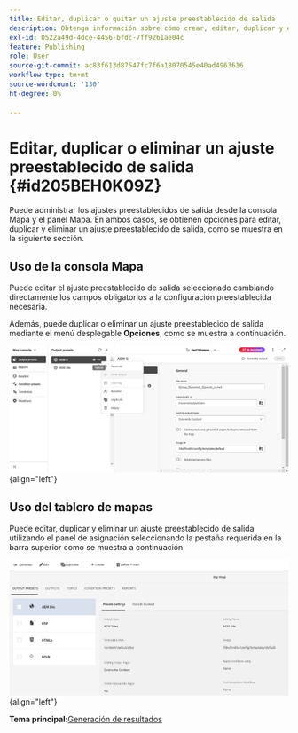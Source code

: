 ```yaml
---
title: Editar, duplicar o quitar un ajuste preestablecido de salida
description: Obtenga información sobre cómo crear, editar, duplicar y eliminar un ajuste preestablecido de salida personalizado en AEM Guides.
exl-id: 0522a49d-4dce-4456-bfdc-7ff9261ae04c
feature: Publishing
role: User
source-git-commit: ac83f613d87547fc7f6a18070545e40ad4963616
workflow-type: tm+mt
source-wordcount: '130'
ht-degree: 0%

---
```


# Editar, duplicar o eliminar un ajuste preestablecido de salida {#id205BEH0K09Z}

Puede administrar los ajustes preestablecidos de salida desde la consola Mapa y el panel Mapa. En ambos casos, se obtienen opciones para editar, duplicar y eliminar un ajuste preestablecido de salida, como se muestra en la siguiente sección.

## Uso de la consola Mapa

Puede editar el ajuste preestablecido de salida seleccionado cambiando directamente los campos obligatorios a la configuración preestablecida necesaria.

Además, puede duplicar o eliminar un ajuste preestablecido de salida mediante el menú desplegable **Opciones**, como se muestra a continuación.


![](images/delete-preset-map-console.png){align="left"}


## Uso del tablero de mapas

Puede editar, duplicar y eliminar un ajuste preestablecido de salida utilizando el panel de asignación seleccionando la pestaña requerida en la barra superior como se muestra a continuación.

![](images/create-new-preset-map-dashboard-new.png){align="left"}



**Tema principal:**&#x200B;[&#x200B; Generación de resultados](generate-output.md)
